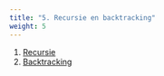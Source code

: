 ```yaml
---
title: "5. Recursie en backtracking"
weight: 5
---
```


1. [Recursie](/algoritmes/recursie)
2. [Backtracking](/algoritmes/backtracking)
